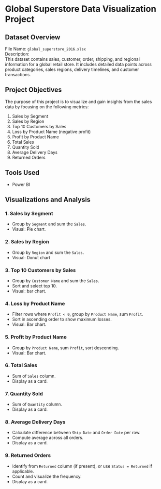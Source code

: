 #  Global Superstore Data Visualization Project

##  Dataset Overview

File Name: `global_superstore_2016.xlsx`  
Description:  
This dataset contains sales, customer, order, shipping, and regional information for a global retail store. It includes detailed data points across product categories, sales regions, delivery timelines, and customer transactions.

##  Project Objectives

The purpose of this project is to visualize and gain insights from the sales data by focusing on the following metrics:

1. Sales by Segment
2. Sales by Region
3. Top 10 Customers by Sales
4. Loss by Product Name (negative profit)
5. Profit by Product Name
6. Total Sales
7. Quantity Sold
8. Average Delivery Days
9. Returned Orders

##  Tools Used

- Power BI

## Visualizations and Analysis

### 1. Sales by Segment
- Group by `Segment` and sum the `Sales`.
- Visual: Pie chart.

### 2. Sales by Region
- Group by `Region` and sum the `Sales`.
- Visual: Donut chart

### 3. Top 10 Customers by Sales
- Group by `Customer Name` and sum the `Sales`.
- Sort and select top 10.
- Visual:  bar chart.

### 4. Loss by Product Name
- Filter rows where `Profit < 0`, group by `Product Name`, sum `Profit`.
- Sort in ascending order to show maximum losses.
- Visual: Bar chart.

### 5. Profit by Product Name
- Group by `Product Name`, sum `Profit`, sort descending.
- Visual: Bar chart.

### 6. Total Sales
- Sum of `Sales` column.
- Display as a card.

### 7. Quantity Sold
- Sum of `Quantity` column.
- Display as a card.

### 8. Average Delivery Days
- Calculate difference between `Ship Date` and `Order Date` per row.
- Compute average across all orders.
- Display as a card.

### 9. Returned Orders
- Identify from `Returned` column (if present), or use `Status = Returned` if applicable.
- Count and visualize the frequency.
- Display as a card.

